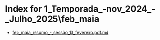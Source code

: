 # Index for 1_Temporada_-nov_2024_-_Julho_2025\feb_maia

- [feb_maia_resumo_-_sessão_13_fevereiro.pdf.md](Sessão%2013%20de%20Fevereiro%20com%20a%20DM%20Laura.md)